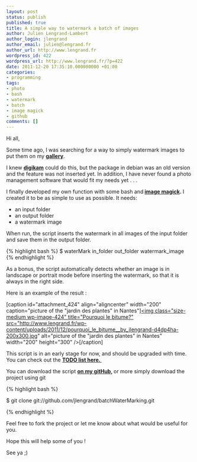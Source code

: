 ```yaml
---
layout: post
status: publish
published: true
title: A simple way to watermark a batch of images
author: Julien Lengrand-Lambert
author_login: jlengrand
author_email: julien@lengrand.fr
author_url: http://www.lengrand.fr
wordpress_id: 422
wordpress_url: http://www.lengrand.fr/?p=422
date: 2011-12-20 17:35:10.000000000 +01:00
categories:
- programming
tags:
- photo
- bash
- watermark
- batch
- image magick
- github
comments: []
---
```

Hi all,

Some time ago, I was searching for a way to simply watermark images to put them on my <strong><a title="my flickr" href="http://www.flickr.com/photos/49365498@N03/">gallery</a></strong>.

I knew <strong><a title="digikam" href="http://www.digikam.org/">digikam</a></strong> could do this, but the package in debian was an old version and the feature was not inserted yet. In addition, I have never found a photo management software that would fit my needs yet . . .

I finally developed my own function with some bash and<strong> <a title="image magick" href="http://www.imagemagick.org/script/index.php">image magick</a>. </strong>I created it to be as simple to use as possible. It needs:
<ul>
	<li>an input folder</li>
	<li>an output folder</li>
	<li>a watermark image</li>
</ul>
When run, the script inserts the watermark in all images of the input folder and save them in the output folder.

{% highlight bash %}
$ waterMark in_folder out_folder watermark_image
{% endhighlight %}

As a bonus, the script automatically detects whether an image is in landscape or portrait mode before inserting the watermark, so that it is always in the right side.

Here is an example of the result :

[caption id="attachment_424" align="aligncenter" width="200" caption="picture of the "jardin des plantes" in Nantes"]<a href="http://www.lengrand.fr/wp-content/uploads/2011/12/pourquoi_le_bitume__by_jlengrand-d4dp4ha.jpg"><img class="size-medium wp-image-424" title="Pourquoi le bitume?" src="http://www.lengrand.fr/wp-content/uploads/2011/12/pourquoi_le_bitume__by_jlengrand-d4dp4ha-200x300.jpg" alt="picture of the "jardin des plantes" in Nantes" width="200" height="300" /></a>[/caption]

This script is in an early stage for now, and should be upgraded with time. You can check out the <strong><a title="TODO list" href="https://github.com/jlengrand/batchWaterMarking">TODO list here. </a></strong>

You can download the script <strong><a title="my github" href="https://github.com/jlengrand/batchWaterMarking">on my gitHub</a>, </strong>or more simply download the project using git

{% highlight bash %}

$ git clone git://github.com/jlengrand/batchWaterMarking.git

{% endhighlight %}

Feel free to fork the project or let me know about what would be useful for you.

Hope this will help some of you !

See ya ;)
